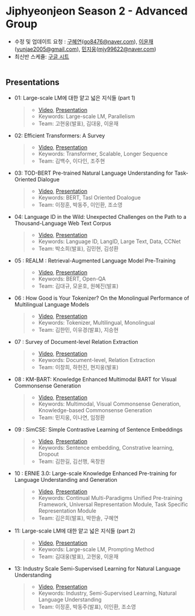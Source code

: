 # Jiphyeonjeon Season 2 - Advanced Group
* 수정 및 업데이트 요청 : [구혜연](https://github.com/HyeyeonKoo)(go8476@naver.com), [이윤재](https://github.com/gityunjae)(yunjae2005@gmail.com), [민지웅](https://github.com/JejuWayfarer)(mjy99622@naver.com)
* 최신반 스케쥴: [구글 시트](https://docs.google.com/spreadsheets/d/1pwkvIwf3T1bo2y7aXmSYPN6otlPKJl9kCJHaze0H3KY/edit#gid=369545430)
<br><br>

## Presentations
- 01: Large-scale LM에 대한 얕고 넓은 지식들 (part 1)
  >- [Video](https://www.youtube.com/watch?v=w4a-ARCEiqU&t=6668s), [Presentation](https://github.com/jiphyeonjeon/season2/blob/main/advanced/presentations/Season2-1%EC%A1%B0-Large-sclae%20LM%EC%97%90%20%EB%8C%80%ED%95%9C%20%EC%96%95%EA%B3%A0%20%EB%84%93%EC%9D%80%20%EC%A7%80%EC%8B%9D%EB%93%A4%20(part%201).pdf)
  >- Keywords: Large-scale LM, Parallelism
  >- Team: 고현웅(발표), 김대웅, 이윤재
  
- 02: Efficient Transformers: A Survey
  >- [Video](https://www.youtube.com/watch?v=x2Z865Brflg), [Presentation](https://github.com/art28/season2/raw/main/advanced/presentations/Season2-2%EC%A1%B0-Efficient%20Transformer.pdf)
  >- Keywords: Transformer, Scalable, Longer Sequence
  >- Team: 김백수, 이다인, 조주현

- 03: TOD-BERT Pre-trained Natural Language Understanding for Task-Oriented Dialogue
  >- [Video](https://youtu.be/qGoE0naEuls), [Presentation](./presentations/Season2-3조-TOD-BERT.pdf)
  >- Keywords: BERT, Tasl Oriented Doalogue
  >- Team: 이정훈, 박동주, 이인환, 조소영

- 04: Language ID in the Wild: Unexpected Challenges on the Path to a Thousand-Language Web Text Corpus
  >- [Video](https://youtu.be/0eTWVn9Ye9o), [Presentation](./presentations/Season2-4조-LanguageID.pdf)
  >- Keywords: Language ID, LangID, Large Text, Data, CCNet
  >- Team: 박소희(발표), 김민현, 김성환

- 05 : REALM : Retrieval-Augmented Language Model Pre-Training
  >- [Video](https://youtu.be/1gkH8x8nHEw), [Presentation](./presentations/Season2-5조-REALM.pdf)
  >- Keywords: BERT, Open-QA
  >- Team: 김대규, 모윤호, 원혜진(발표)

* 06 : How Good is Your Tokenizer? On the Monolingual Performance of Multilingual Language Models

  > * [Video](https://youtu.be/bV9WWRyRBt4), [Presentation](https://github.com/yukyunglee/season2/blob/044ef543abe85ff50590c398f0eaf8dce2424882/advanced/presentations/Season2-6%EC%A1%B0-How%20Good%20is%20Your%20Tokenizer.pdf) 
  > * Keywords: Tokenizer, Multilingual, Monolingual
  > * Team: 김한민, 이유경(발표), 지승현

- 07 : Survey of Document-level Relation Extraction

  > * [Video](https://youtu.be/sp7N5y2Cpg0), [Presentation](./presentations/Season2-7조-Document-level%20Relation%20Extraction.pdf) 
  > * Keywords: Document-level, Relation Extraction
  > * Team: 이창희, 하헌진, 현지웅(발표)

- 08 : KM-BART: Knowledge Enhanced Multimodal BART for Visual Commonsense Generation

  > * [Video](https://youtu.be/PMHw1emxOV0), [Presentation](./presentations/Season2-8조-Document-KM-BART.pdf)
  > * Keywords: Multimodal, Visual Commonsense Generation, Knowledge-based Commonsense Generation
  > * Team: 민지웅, 이나연, 임정환

- 09 : SimCSE: Simple Contrastive Learning of Sentence Embeddings

  > * [Video](https://youtu.be/KpnQVuLjkso), [Presentation](./presentations/Season2-9조-SimCSE.pdf)
  > * Keywords: Sentence embedding, Constrative learning, Dropout
  > * Team: 김한길, 김선행, 옥창원

- 10 : ERNIE 3.0: Large-scale Knowledge Enhanced Pre-training for Language Understanding and Generation

  > * [Video](https://www.youtube.com/watch?v=RKkL1vgZcfU), [Presentation](./presentations/Season2-10조-ERNIE3.0.pdf)
  > * Keywords: Continual Multi-Paradigms Unified Pre-training Framework, Universal Representation Module, Task Specific Representation Module
  > * Team: 김은희(발표), 박한솔, 구혜연

- 11: Large-scale LM에 대한 얕고 넓은 지식들 (part 2)

  > * [Video](https://youtu.be/zbuD21YwLZI), [Presentation](https://github.com/jiphyeonjeon/season2/blob/main/advanced/presentations/Season2-1조-Large-sclae%20LM에%20대한%20얕고%20넓은%20지식들%20(part%201).pdf)
  > * Keywords: Large-scale LM, Prompting Method
  > * Team: 김대웅(발표), 고현웅, 이윤재

- 13: Industry Scale Semi-Supervised Learning for Natural Language Understanding

  > * [Video](https://youtu.be/8guHo0X1xmY), [Presentation](./presentations/Season2-3조-Industry%20Scale%20Semi-Supervised%20Learning%20for%20Natural%20Language%20Understanding.pdf)
  > *  Keywords: Industry, Semi-Supervised Learning, Natural Language Understanding
  > * Team: 이정훈, 박동주(발표), 이인환, 조소영
